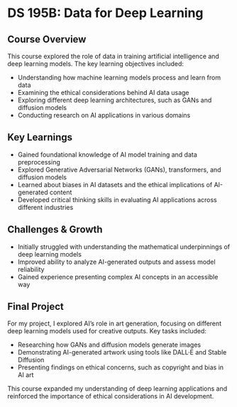 # DS 195B: Data for Deep Learning

## Course Overview
This course explored the role of data in training artificial intelligence and deep learning models. The key learning objectives included:

- Understanding how machine learning models process and learn from data
- Examining the ethical considerations behind AI data usage
- Exploring different deep learning architectures, such as GANs and diffusion models
- Conducting research on AI applications in various domains

## Key Learnings
- Gained foundational knowledge of AI model training and data preprocessing
- Explored Generative Adversarial Networks (GANs), transformers, and diffusion models
- Learned about biases in AI datasets and the ethical implications of AI-generated content
- Developed critical thinking skills in evaluating AI applications across different industries

## Challenges & Growth
- Initially struggled with understanding the mathematical underpinnings of deep learning models
- Improved ability to analyze AI-generated outputs and assess model reliability
- Gained experience presenting complex AI concepts in an accessible way

## Final Project
For my project, I explored AI’s role in art generation, focusing on different deep learning models used for creative outputs. Key tasks included:
- Researching how GANs and diffusion models generate images
- Demonstrating AI-generated artwork using tools like DALL·E and Stable Diffusion
- Presenting findings on ethical concerns, such as copyright and bias in AI art

This course expanded my understanding of deep learning applications and reinforced the importance of ethical considerations in AI development.

